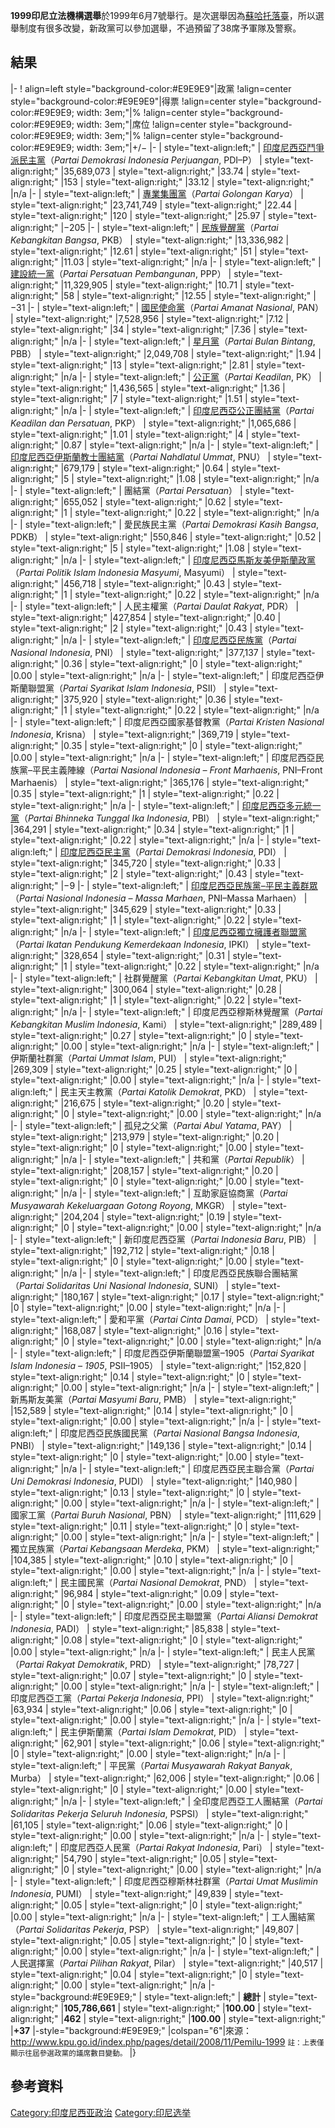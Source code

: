 **1999印尼立法機構選舉**於1999年6月7號舉行。是次選舉因為[蘇哈托落臺](../Page/蘇哈托.md "wikilink")，所以選舉制度有很多改變，新政黨可以參加選舉，不過預留了38席予軍隊及警察。

## 結果

|- \! align=left style="background-color:\#E9E9E9"|政黨 \!align=center
style="background-color:\#E9E9E9"|得票 \!align=center
style="background-color:\#E9E9E9; width: 3em;"|% \!align=center
style="background-color:\#E9E9E9; width: 3em;"|席位 \!align=center
style="background-color:\#E9E9E9; width: 3em;"|% \!align=center
style="background-color:\#E9E9E9; width: 3em;"|+/− |- |
style="text-align:left;" |
[印度尼西亞鬥爭派民主黨](https://zh.wikipedia.org/wiki/印度尼西亞鬥爭派民主黨 "wikilink")（*Partai
Demokrasi Indonesia Perjuangan*, PDI–P） | style="text-align:right;"
|35,689,073 | style="text-align:right;" |33.74 |
style="text-align:right;" |153 | style="text-align:right;" |33.12 |
style="text-align:right;" |n/a |- | style="text-align:left;" |
[專業集團黨](../Page/專業集團黨.md "wikilink")（*Partai Golongan Karya*）
| style="text-align:right;" |23,741,749 | style="text-align:right;"
|22.44 | style="text-align:right;" |120 | style="text-align:right;"
|25.97 | style="text-align:right;" |−205 |- | style="text-align:left;" |
[民族覺醒黨](https://zh.wikipedia.org/wiki/民族覺醒黨 "wikilink")（*Partai
Kebangkitan Bangsa*, PKB） | style="text-align:right;" |13,336,982 |
style="text-align:right;" |12.61 | style="text-align:right;" |51 |
style="text-align:right;" |11.03 | style="text-align:right;" |n/a |- |
style="text-align:left;" |
[建設統一黨](https://zh.wikipedia.org/wiki/建設統一黨 "wikilink")（*Partai
Persatuan Pembangunan*, PPP） | style="text-align:right;" |11,329,905 |
style="text-align:right;" |10.71 | style="text-align:right;" |58 |
style="text-align:right;" |12.55 | style="text-align:right;" |−31 |- |
style="text-align:left;" |
[國民使命黨](https://zh.wikipedia.org/wiki/國民使命黨 "wikilink")（*Partai
Amanat Nasional*, PAN） | style="text-align:right;" |7,528,956 |
style="text-align:right;" |7.12 | style="text-align:right;" |34 |
style="text-align:right;" |7.36 | style="text-align:right;" |n/a |- |
style="text-align:left;" |
[星月黨](https://zh.wikipedia.org/wiki/星月黨 "wikilink")（*Partai
Bulan Bintang*, PBB） | style="text-align:right;" |2,049,708 |
style="text-align:right;" |1.94 | style="text-align:right;" |13 |
style="text-align:right;" |2.81 | style="text-align:right;" |n/a |- |
style="text-align:left;" |
[公正黨](https://zh.wikipedia.org/wiki/繁榮公正黨 "wikilink")（*Partai
Keadilan*, PK） | style="text-align:right;" |1,436,565 |
style="text-align:right;" |1.36 | style="text-align:right;" |7 |
style="text-align:right;" |1.51 | style="text-align:right;" |n/a |- |
style="text-align:left;" |
[印度尼西亞公正團結黨](https://zh.wikipedia.org/wiki/印度尼西亞公正團結黨 "wikilink")（*Partai
Keadilan dan Persatuan*, PKP） | style="text-align:right;" |1,065,686 |
style="text-align:right;" |1.01 | style="text-align:right;" |4 |
style="text-align:right;" |0.87 | style="text-align:right;" |n/a |- |
style="text-align:left;" |
[印度尼西亞伊斯蘭教士團結黨](https://zh.wikipedia.org/wiki/印度尼西亞伊斯蘭教士團結黨 "wikilink")（*Partai
Nahdlatul Ummat*, PNU） | style="text-align:right;" |679,179 |
style="text-align:right;" |0.64 | style="text-align:right;" |5 |
style="text-align:right;" |1.08 | style="text-align:right;" |n/a |- |
style="text-align:left;" | 團結黨（*Partai Persatuan*） |
style="text-align:right;" |655,052 | style="text-align:right;" |0.62 |
style="text-align:right;" |1 | style="text-align:right;" |0.22 |
style="text-align:right;" |n/a |- | style="text-align:left;" |
愛民族民主黨（*Partai Demokrasi Kasih Bangsa*, PDKB） |
style="text-align:right;" |550,846 | style="text-align:right;" |0.52 |
style="text-align:right;" |5 | style="text-align:right;" |1.08 |
style="text-align:right;" |n/a |- | style="text-align:left;" |
[印度尼西亞馬斯友美伊斯蘭政黨](../Page/馬斯友美黨.md "wikilink")（*Partai
Politik Islam Indonesia Masyumi*, Masyumi） | style="text-align:right;"
|456,718 | style="text-align:right;" |0.43 | style="text-align:right;"
|1 | style="text-align:right;" |0.22 | style="text-align:right;" |n/a |-
| style="text-align:left;" | 人民主權黨（*Partai Daulat Rakyat*, PDR） |
style="text-align:right;" |427,854 | style="text-align:right;" |0.40 |
style="text-align:right;" |2 | style="text-align:right;" |0.43 |
style="text-align:right;" |n/a |- | style="text-align:left;" |
[印度尼西亞民族黨](https://zh.wikipedia.org/wiki/印度尼西亞民族黨 "wikilink")（*Partai
Nasional Indonesia*, PNI） | style="text-align:right;" |377,137 |
style="text-align:right;" |0.36 | style="text-align:right;" |0 |
style="text-align:right;" |0.00 | style="text-align:right;" |n/a |- |
style="text-align:left;" | 印度尼西亞伊斯蘭聯盟黨（*Partai Syarikat Islam
Indonesia*, PSII） | style="text-align:right;" |375,920 |
style="text-align:right;" |0.36 | style="text-align:right;" |1 |
style="text-align:right;" |0.22 | style="text-align:right;" |n/a |- |
style="text-align:left;" | 印度尼西亞國家基督教黨（*Partai Kristen Nasional
Indonesia*, Krisna） | style="text-align:right;" |369,719 |
style="text-align:right;" |0.35 | style="text-align:right;" |0 |
style="text-align:right;" |0.00 | style="text-align:right;" |n/a |- |
style="text-align:left;" | 印度尼西亞民族黨–平民主義陣線（*Partai Nasional Indonesia –
Front Marhaenis*, PNI–Front Marhaenis） | style="text-align:right;"
|365,176 | style="text-align:right;" |0.35 | style="text-align:right;"
|1 | style="text-align:right;" |0.22 | style="text-align:right;" |n/a |-
| style="text-align:left;" |
[印度尼西亞多元統一黨](https://zh.wikipedia.org/wiki/印度尼西亞多元統一黨 "wikilink")（*Partai
Bhinneka Tunggal Ika Indonesia*, PBI） | style="text-align:right;"
|364,291 | style="text-align:right;" |0.34 | style="text-align:right;"
|1 | style="text-align:right;" |0.22 | style="text-align:right;" |n/a |-
| style="text-align:left;" |
[印度尼西亞民主黨](https://zh.wikipedia.org/wiki/印度尼西亞民主黨 "wikilink")（*Partai
Demokrasi Indonesia*, PDI） | style="text-align:right;" |345,720 |
style="text-align:right;" |0.33 | style="text-align:right;" |2 |
style="text-align:right;" |0.43 | style="text-align:right;" |−9 |- |
style="text-align:left;" |
[印度尼西亞民族黨–平民主義群眾](https://zh.wikipedia.org/wiki/平民主義印尼國民黨 "wikilink")（*Partai
Nasional Indonesia – Massa Marhaen*, PNI–Massa Marhaen） |
style="text-align:right;" |345,629 | style="text-align:right;" |0.33 |
style="text-align:right;" |1 | style="text-align:right;" |0.22 |
style="text-align:right;" |n/a |- | style="text-align:left;" |
[印度尼西亞獨立擁護者聯盟黨](https://zh.wikipedia.org/wiki/印度尼西亞獨立擁護者聯盟 "wikilink")（*Partai
Ikatan Pendukung Kemerdekaan Indonesia*, IPKI） |
style="text-align:right;" |328,654 | style="text-align:right;" |0.31 |
style="text-align:right;" |1 | style="text-align:right;" |0.22 |
style="text-align:right;" |n/a |- | style="text-align:left;" |
社群覺醒黨（*Partai Kebangkitan Umat*, PKU） |
style="text-align:right;" |300,064 | style="text-align:right;" |0.28 |
style="text-align:right;" |1 | style="text-align:right;" |0.22 |
style="text-align:right;" |n/a |- | style="text-align:left;" |
印度尼西亞穆斯林覺醒黨（*Partai Kebangkitan Muslim Indonesia*,
Kami） | style="text-align:right;" |289,489 | style="text-align:right;"
|0.27 | style="text-align:right;" |0 | style="text-align:right;" |0.00 |
style="text-align:right;" |n/a |- | style="text-align:left;" |
伊斯蘭社群黨（*Partai Ummat Islam*, PUI） |
style="text-align:right;" |269,309 | style="text-align:right;" |0.25 |
style="text-align:right;" |0 | style="text-align:right;" |0.00 |
style="text-align:right;" |n/a |- | style="text-align:left;" |
民主天主教黨（*Partai Katolik Demokrat*, PKD） |
style="text-align:right;" |216,675 | style="text-align:right;" |0.20 |
style="text-align:right;" |0 | style="text-align:right;" |0.00 |
style="text-align:right;" |n/a |- | style="text-align:left;" |
孤兒之父黨（*Partai Abul Yatama*, PAY） | style="text-align:right;"
|213,979 | style="text-align:right;" |0.20 | style="text-align:right;"
|0 | style="text-align:right;" |0.00 | style="text-align:right;" |n/a |-
| style="text-align:left;" | 共和黨（*Partai Republik*） |
style="text-align:right;" |208,157 | style="text-align:right;" |0.20 |
style="text-align:right;" |0 | style="text-align:right;" |0.00 |
style="text-align:right;" |n/a |- | style="text-align:left;" |
互助家庭協商黨（*Partai Musyawarah Kekeluargaan Gotong Royong*,
MKGR） | style="text-align:right;" |204,204 | style="text-align:right;"
|0.19 | style="text-align:right;" |0 | style="text-align:right;" |0.00 |
style="text-align:right;" |n/a |- | style="text-align:left;" |
新印度尼西亞黨（*Partai Indonesia Baru*, PIB） |
style="text-align:right;" |192,712 | style="text-align:right;" |0.18 |
style="text-align:right;" |0 | style="text-align:right;" |0.00 |
style="text-align:right;" |n/a |- | style="text-align:left;" |
印度尼西亞民族聯合團結黨（*Partai Solidaritas Uni Nasional
Indonesia*, SUNI） | style="text-align:right;" |180,167 |
style="text-align:right;" |0.17 | style="text-align:right;" |0 |
style="text-align:right;" |0.00 | style="text-align:right;" |n/a |- |
style="text-align:left;" | 愛和平黨（*Partai Cinta Damai*, PCD） |
style="text-align:right;" |168,087 | style="text-align:right;" |0.16 |
style="text-align:right;" |0 | style="text-align:right;" |0.00 |
style="text-align:right;" |n/a |- | style="text-align:left;" |
印度尼西亞伊斯蘭聯盟黨–1905（*Partai Syarikat Islam Indonesia –
1905*, PSII–1905） | style="text-align:right;" |152,820 |
style="text-align:right;" |0.14 | style="text-align:right;" |0 |
style="text-align:right;" |0.00 | style="text-align:right;" |n/a |- |
style="text-align:left;" | 新馬斯友美黨（*Partai Masyumi Baru*, PMB） |
style="text-align:right;" |152,589 | style="text-align:right;" |0.14 |
style="text-align:right;" |0 | style="text-align:right;" |0.00 |
style="text-align:right;" |n/a |- | style="text-align:left;" |
印度尼西亞民族國民黨（*Partai Nasional Bangsa Indonesia*, PNBI）
| style="text-align:right;" |149,136 | style="text-align:right;" |0.14 |
style="text-align:right;" |0 | style="text-align:right;" |0.00 |
style="text-align:right;" |n/a |- | style="text-align:left;" |
印度尼西亞民主聯合黨（*Partai Uni Demokrasi Indonesia*, PUDI） |
style="text-align:right;" |140,980 | style="text-align:right;" |0.13 |
style="text-align:right;" |0 | style="text-align:right;" |0.00 |
style="text-align:right;" |n/a |- | style="text-align:left;" |
國家工黨（*Partai Buruh Nasional*, PBN） | style="text-align:right;"
|111,629 | style="text-align:right;" |0.11 | style="text-align:right;"
|0 | style="text-align:right;" |0.00 | style="text-align:right;" |n/a |-
| style="text-align:left;" | 獨立民族黨（*Partai Kebangsaan Merdeka*, PKM） |
style="text-align:right;" |104,385 | style="text-align:right;" |0.10 |
style="text-align:right;" |0 | style="text-align:right;" |0.00 |
style="text-align:right;" |n/a |- | style="text-align:left;" |
民主國民黨（*Partai Nasional Demokrat*, PND） |
style="text-align:right;" |96,984 | style="text-align:right;" |0.09 |
style="text-align:right;" |0 | style="text-align:right;" |0.00 |
style="text-align:right;" |n/a |- | style="text-align:left;" |
印度尼西亞民主聯盟黨（*Partai Aliansi Demokrat Indonesia*,
PADI） | style="text-align:right;" |85,838 | style="text-align:right;"
|0.08 | style="text-align:right;" |0 | style="text-align:right;" |0.00 |
style="text-align:right;" |n/a |- | style="text-align:left;" |
民主人民黨（*Partai Rakyat Demokratik*, PRD） |
style="text-align:right;" |78,727 | style="text-align:right;" |0.07 |
style="text-align:right;" |0 | style="text-align:right;" |0.00 |
style="text-align:right;" |n/a |- | style="text-align:left;" |
印度尼西亞工黨（*Partai Pekerja Indonesia*, PPI） |
style="text-align:right;" |63,934 | style="text-align:right;" |0.06 |
style="text-align:right;" |0 | style="text-align:right;" |0.00 |
style="text-align:right;" |n/a |- | style="text-align:left;" |
民主伊斯蘭黨（*Partai Islam Demokrat*, PID） |
style="text-align:right;" |62,901 | style="text-align:right;" |0.06 |
style="text-align:right;" |0 | style="text-align:right;" |0.00 |
style="text-align:right;" |n/a |- | style="text-align:left;" |
平民黨（*Partai Musyawarah Rakyat Banyak*, Murba） |
style="text-align:right;" |62,006 | style="text-align:right;" |0.06 |
style="text-align:right;" |0 | style="text-align:right;" |0.00 |
style="text-align:right;" |n/a |- | style="text-align:left;" |
全印度尼西亞工人團結黨（*Partai Solidaritas Pekerja Seluruh
Indonesia*, PSPSI） | style="text-align:right;" |61,105 |
style="text-align:right;" |0.06 | style="text-align:right;" |0 |
style="text-align:right;" |0.00 | style="text-align:right;" |n/a |- |
style="text-align:left;" | 印度尼西亞人民黨（*Partai Rakyat Indonesia*, Pari） |
style="text-align:right;" |54,790 | style="text-align:right;" |0.05 |
style="text-align:right;" |0 | style="text-align:right;" |0.00 |
style="text-align:right;" |n/a |- | style="text-align:left;" |
印度尼西亞穆斯林社群黨（*Partai Umat Muslimin Indonesia*, PUMI）
| style="text-align:right;" |49,839 | style="text-align:right;" |0.05 |
style="text-align:right;" |0 | style="text-align:right;" |0.00 |
style="text-align:right;" |n/a |- | style="text-align:left;" |
工人團結黨（*Partai Solidaritas Pekerja*, PSP） |
style="text-align:right;" |49,807 | style="text-align:right;" |0.05 |
style="text-align:right;" |0 | style="text-align:right;" |0.00 |
style="text-align:right;" |n/a |- | style="text-align:left;" |
人民選擇黨（*Partai Pilihan Rakyat*, Pilar） |
style="text-align:right;" |40,517 | style="text-align:right;" |0.04 |
style="text-align:right;" |0 | style="text-align:right;" |0.00 |
style="text-align:right;" |n/a |-style="background:\#E9E9E9;" |
style="text-align:left;" | **總計** | style="text-align:right;"
|**105,786,661** | style="text-align:right;" |**100.00** |
style="text-align:right;" |**462** | style="text-align:right;"
|**100.00** | style="text-align:right;" |**+37**
|-style="background:\#E9E9E9;"
|colspan="6"|來源：http://www.kpu.go.id/index.php/pages/detail/2008/11/Pemilu-1999
<small>註：上表僅顯示往屆參選政黨的議席數目變動。</small> |}<noinclude>

## 參考資料

[Category:印度尼西亚政治](https://zh.wikipedia.org/wiki/Category:印度尼西亚政治 "wikilink")
[Category:印尼选举](https://zh.wikipedia.org/wiki/Category:印尼选举 "wikilink")